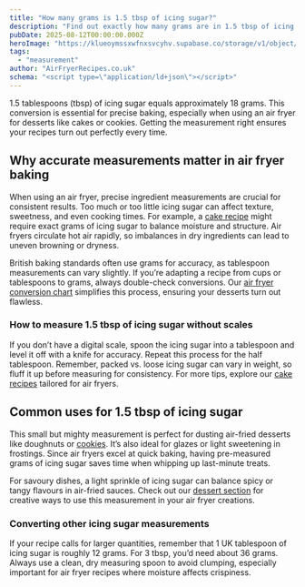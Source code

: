 ```yaml
---
title: "How many grams is 1.5 tbsp of icing sugar?"
description: "Find out exactly how many grams are in 1.5 tbsp of icing sugar for perfect baking every time. Includes UK conversions and air fryer tips!"
pubDate: 2025-08-12T00:00:00.000Z
heroImage: "https://klueoymssxwfnxsvcyhv.supabase.co/storage/v1/object/public/md/how-many-grams-is-1-5-tbsp-of-icing-sugar-4b47bf25.webp"
tags:
  - "measurement"
author: "AirFryerRecipes.co.uk"
schema: "<script type=\"application/ld+json\"></script>"
---
```


<p>1.5 tablespoons (tbsp) of icing sugar equals approximately 18 grams. This conversion is essential for precise baking, especially when using an air fryer for desserts like cakes or cookies. Getting the measurement right ensures your recipes turn out perfectly every time.</p>  

<h2>Why accurate measurements matter in air fryer baking</h2>  
<p>When using an air fryer, precise ingredient measurements are crucial for consistent results. Too much or too little icing sugar can affect texture, sweetness, and even cooking times. For example, a <a href=https://www.airfryerrecipe.co.uk/recipes>cake recipe</a> might require exact grams of icing sugar to balance moisture and structure. Air fryers circulate hot air rapidly, so imbalances in dry ingredients can lead to uneven browning or dryness.</p>  

<p>British baking standards often use grams for accuracy, as tablespoon measurements can vary slightly. If you’re adapting a recipe from cups or tablespoons to grams, always double-check conversions. Our <a href=https://www.airfryerrecipe.co.uk/air-fryer-conversion-chart>air fryer conversion chart</a> simplifies this process, ensuring your desserts turn out flawless.</p>  

<h3>How to measure 1.5 tbsp of icing sugar without scales</h3>  
<p>If you don’t have a digital scale, spoon the icing sugar into a tablespoon and level it off with a knife for accuracy. Repeat this process for the half tablespoon. Remember, packed vs. loose icing sugar can vary in weight, so fluff it up before measuring for consistency. For more tips, explore our <a href=https://www.airfryerrecipe.co.uk/recipe-category/cakes>cake recipes</a> tailored for air fryers.</p>  

<h2>Common uses for 1.5 tbsp of icing sugar</h2>  
<p>This small but mighty measurement is perfect for dusting air-fried desserts like doughnuts or <a href=https://www.airfryerrecipe.co.uk/recipe-category/cookies>cookies</a>. It’s also ideal for glazes or light sweetening in frostings. Since air fryers excel at quick baking, having pre-measured grams of icing sugar saves time when whipping up last-minute treats.</p>  

<p>For savoury dishes, a light sprinkle of icing sugar can balance spicy or tangy flavours in air-fried sauces. Check out our <a href=https://www.airfryerrecipe.co.uk/recipe-category/dessert>dessert section</a> for creative ways to use this measurement in your air fryer creations.</p>  

<h3>Converting other icing sugar measurements</h3>  
<p>If your recipe calls for larger quantities, remember that 1 UK tablespoon of icing sugar is roughly 12 grams. For 3 tbsp, you’d need about 36 grams. Always use a clean, dry measuring spoon to avoid clumping, especially important for air fryer recipes where moisture affects crispiness.</p>